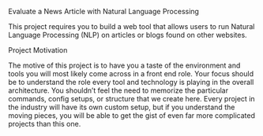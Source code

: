 Evaluate a News Article with Natural Language Processing

This project requires you to build a web tool that allows users to run Natural Language Processing (NLP) on articles or blogs found on other websites.

Project Motivation

The motive of this project is to have you a taste of the environment and tools you will most likely come across in a front end role. Your focus should be to understand the role every tool and technology is playing in the overall architecture. You shouldn’t feel the need to memorize the particular commands, config setups, or structure that we create here. Every project in the industry will have its own custom setup, but if you understand the moving pieces, you will be able to get the gist of even far more complicated projects than this one.

